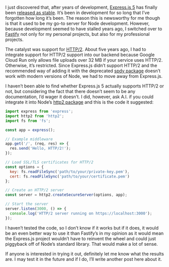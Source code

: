 I just discovered that, after years of development, [Express.js 5](https://expressjs.com) has finally been [released as stable](https://expressjs.com/2025/03/31/v5-1-latest-release.html). It’s been in development for so long that I’ve forgotten how long it’s been. The reason this is newsworthy for me though is that it used to be my go-to server for Node development. However, because development seemed to have stalled years ago, I switched over to [Fastify](https://fastify.dev) not only for my personal projects, but also for my professional projects.

The catalyst was support for [HTTP/2](https://en.wikipedia.org/wiki/HTTP/2). About five years ago, I had to integrate support for HTTP/2 support into our backend because Google Cloud Run only allows file uploads over 32 MB if your service uses HTTP/2. Otherwise, it’s restricted. Since Express.js didn’t support HTTP/2 and the recommended way of adding it with the deprecated [spdy package](https://www.npmjs.com/package/spdy) doesn’t work with modern versions of Node, we had to move away from Express.js.

I haven’t been able to find whether Express.js 5 actually supports HTTP/2 or not, but considering the fact that there doesn’t seem to be any documentation, I’d wager it doesn’t. I did, however, ask A.I. if you could integrate it into Node’s [http2 package](https://nodejs.org/api/http2.html) and this is the code it suggested:

```javascript
import express from 'express';
import http2 from 'http2';
import fs from 'fs';

const app = express();

// Example middleware
app.get('/', (req, res) => {
  res.send('Hello, HTTP/2!');
});

// Load SSL/TLS certificates for HTTP/2
const options = {
  key: fs.readFileSync('path/to/your/private-key.pem'),
  cert: fs.readFileSync('path/to/your/certificate.pem')
};

// Create an HTTP/2 server
const server = http2.createSecureServer(options, app);

// Start the server
server.listen(3000, () => {
  console.log('HTTP/2 server running on https://localhost:3000');
});
```

I haven’t tested the code, so I don’t know if it works but if it does, it would be an even better way to use it than Fastify’s in my opinion as it would mean the Express.js project wouldn’t have to reinvent the wheel and could just piggyback off of Node’s standard library. That would make a lot of sense.

If anyone is interested in trying it out, definitely let me know what the results are. I may test it in the future and if I do, I’ll write another post here about it.